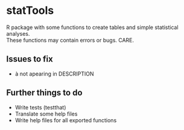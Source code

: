 # statTools

R package with some functions to create tables and simple statistical analyses.  
These functions may contain errors or bugs. CARE.

## Issues to fix

- à not apearing in DESCRIPTION

## Further things to do

- Write tests (testthat)
- Translate some help files
- Write help files for all exported functions
